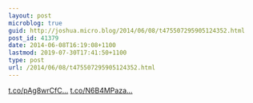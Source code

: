 ```yaml
---
layout: post
microblog: true
guid: http://joshua.micro.blog/2014/06/08/t475507295905124352.html
post_id: 41379
date: 2014-06-08T16:19:08+1100
lastmod: 2019-07-30T17:41:50+1100
type: post
url: /2014/06/08/t475507295905124352.html
---
```

[t.co/pAg8wrCfC...](http://t.co/pAg8wrCfCF) [t.co/N6B4MPaza...](http://t.co/N6B4MPazar)
